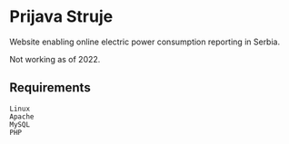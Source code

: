 # Prijava Struje
Website enabling online electric power consumption reporting in Serbia.

Not working as of 2022.

## Requirements 

```
Linux
Apache
MySQL
PHP
```
